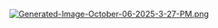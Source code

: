 [![Generated-Image-October-06-2025-3-27-PM.png](https://i.postimg.cc/9z5XbBRH/Generated-Image-October-06-2025-3-27-PM.png)](https://postimg.cc/ZvHhKpxw)
